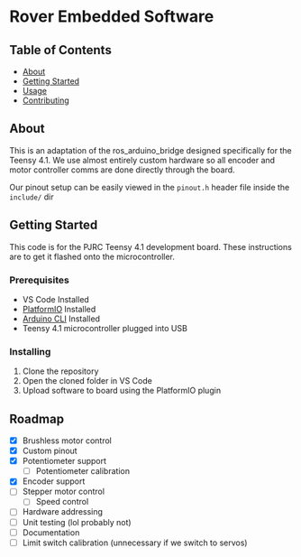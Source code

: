 # Rover Embedded Software

## Table of Contents

- [About](#about)
- [Getting Started](#getting_started)
- [Usage](#usage)
- [Contributing](../CONTRIBUTING.md)

## About <a name = "about"></a>

This is an adaptation of the ros_arduino_bridge designed specifically for the Teensy 4.1. We use almost entirely custom hardware so all encoder and motor controller comms are done directly through the board.

Our pinout setup can be easily viewed in the `pinout.h` header file inside the `include/` dir

## Getting Started <a name = "getting_started"></a>

This code is for the PJRC Teensy 4.1 development board. These instructions are to get it flashed onto the microcontroller.

### Prerequisites

- VS Code Installed
- [PlatformIO](https://platformio.org/platformio-ide) Installed
- [Arduino CLI](https://www.arduino.cc/en/software)  Installed
- Teensy 4.1 microcontroller plugged into USB

### Installing

1. Clone the repository
2. Open the cloned folder in VS Code
3. Upload software to board using the PlatformIO plugin


## Roadmap

- [x] Brushless motor control
- [x] Custom pinout
- [x] Potentiometer support
  - [ ] Potentiometer calibration
- [x] Encoder support
- [ ] Stepper motor control
    - [ ] Speed control
- [ ] Hardware addressing
- [ ] Unit testing (lol probably not)
- [ ] Documentation
- [ ] Limit switch calibration (unnecessary if we switch to servos)
